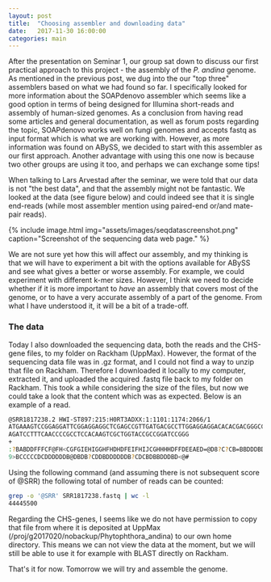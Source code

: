 ```yaml
---
layout: post
title:  "Choosing assembler and downloading data"
date:   2017-11-30 16:00:00
categories: main
---
```


After the presentation on Seminar 1, our group sat down to discuss our first practical approach to this project - the assembly of the *P. andina* genome. As mentioned in the previous post, we dug into the our "top three" assemblers based on what we had found so far. I specifically looked for more information about the SOAPdenovo assembler which seems like a good option in terms of being designed for Illumina short-reads and assembly of human-sized genomes. As a conclusion from having read some articles and general documentation, as well as forum posts regarding the topic, SOAPdenovo works well on fungi genomes and accepts fastq as input format which is what we are working with. However, as more information was found on ABySS, we decided to start with this assembler as our first approach. Another advantage with using this one now is because two other groups are using it too, and perhaps we can exchange some tips!

When talking to Lars Arvestad after the seminar, we were told that our data is not "the best data", and that the assembly might not be fantastic. We looked at the data (see figure below) and could indeed see that it is single end-reads (while most assembler mention using paired-end or/and mate-pair reads). 

{% include image.html
            img="assets/images/seqdatascreenshot.png"
            caption="Screenshot of the sequencing data web page." %}

We are not sure yet how this will affect our assembly, and my thinking is that we will have to experiment a bit with the options available for ABySS and see what gives a better or worse assembly. For example, we could experiment with different k-mer sizes. However, I think we need to decide whether if it is more important to *have* an assembly that covers most of the genome, or to have a very accurate assembly of a part of the genome. From what I have understood it, it will be a bit of a trade-off. 

### The data 
Today I also downloaded the sequencing data, both the reads and the CHS-gene files, to my folder on Rackham (UppMax). However, the format of the sequencing data file was in .gz format, and I could not find a way to unzip that file on Rackham. Therefore I downloaded it locally to my computer, extracted it, and uploaded the acquired .fastq file back to my folder on Rackham. This took a while considering the size of the files, but now we could take a look that the content which was as expected. Below is an example of a read. 

```bash
@SRR1817238.2 HWI-ST897:215:H0RT3ADXX:1:1101:1174:2066/1
ATGAAAGTCCGGAGGATTCGGAGGAGGCTCGAGCCGTTGATGACGCCTTGGAGGAGGACACACGACGGGCCTTGTCCCAGTCCCGATCTGAAGCCCGGCGA
AGATCCTTTCAACCCCGCCTCCACAAGTCGCTGGTACCGCCGGATCCGGG
+
:?BABDDFFFCF@FH<CGFGIEHIGGHFHDHDFEIFHIJCGHHHHDFFDEEAED=@D8?C?CB=BBDDDBDDDDD@@CDCD@CC<5>@BCACCCBD<@9@>
9>BCCCCCDCDDDDDDB@DBDB?CDDBDDDDDDB?CDCBDBBDDDBD<@#
```

Using the following command (and assuming there is not subsequent score of @SRR) the following total of number of reads can be counted: 

```bash
grep -o '@SRR' SRR1817238.fastq | wc -l
44445500
```

Regarding the CHS-genes, I seems like we do not have permission to copy that file from where it is deposited at UppMax (/proj/g2017020/nobackup/Phytophthora_andina) to our own home directory. This means we can not view the data at the moment, but we will still be able to use it for example with BLAST directly on Rackham. 

That's it for now. Tomorrow we will try and assemble the genome. 

